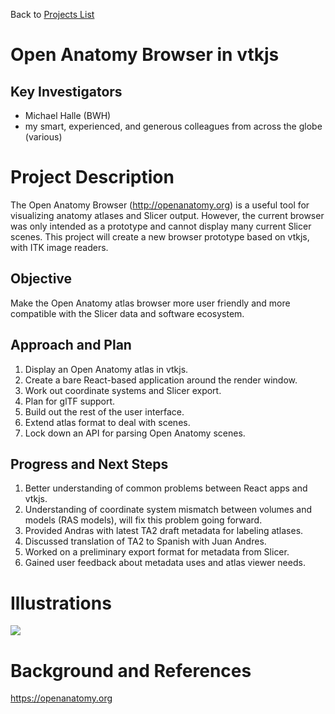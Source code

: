 Back to [Projects List](../../README.md#ProjectsList)

# Open Anatomy Browser in vtkjs

## Key Investigators
- Michael Halle (BWH)
- my smart, experienced, and generous colleagues from across the globe (various)

# Project Description
The Open Anatomy Browser (http://openanatomy.org) is a useful tool for visualizing anatomy atlases and Slicer output. However, the current browser was only intended as a prototype and cannot display many current Slicer scenes. This project will create a new browser prototype based on vtkjs, with ITK image readers.

## Objective
Make the Open Anatomy atlas browser more user friendly and more compatible with the Slicer data and software ecosystem.

## Approach and Plan
1. Display an Open Anatomy atlas in vtkjs.
1. Create a bare React-based application around the render window.
1. Work out coordinate systems and Slicer export.
1. Plan for glTF support.
1. Build out the rest of the user interface.
1. Extend atlas format to deal with scenes.
1. Lock down an API for parsing Open Anatomy scenes.

## Progress and Next Steps
1. Better understanding of common problems between React apps and vtkjs.
1. Understanding of coordinate system mismatch between volumes and models (RAS models), will fix this problem going forward.
1. Provided Andras with latest TA2 draft metadata for labeling atlases.
1. Discussed translation of TA2 to Spanish with Juan Andres. 
1. Worked on a preliminary export format for metadata from Slicer.
1. Gained user feedback about metadata uses and atlas viewer needs.

# Illustrations
<img src="https://raw.githubusercontent.com/NA-MIC/ProjectWeek/master/PW33_2020_GranCanaria/Projects/OpenAnatomyBrowser/oa-vtkjs-prostate.jpg" />
<!-- Add pictures and links to videos that demonstrate what has been accomplished.
![Description of picture](Example2.jpg)
![Some more images](Example2.jpg)
-->

# Background and References
https://openanatomy.org
